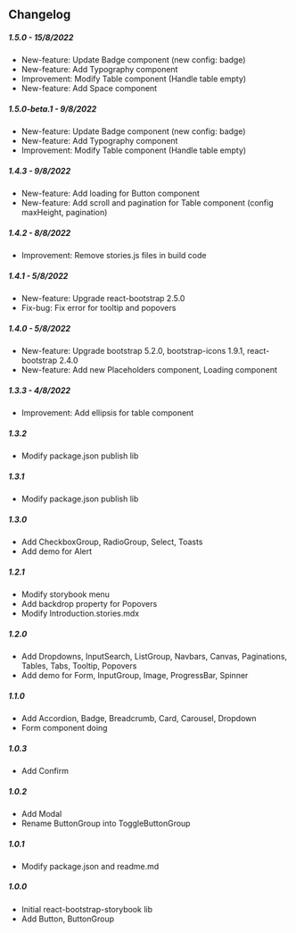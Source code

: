 ## Changelog

##### 1.5.0 - 15/8/2022

- New-feature: Update Badge component (new config: badge)
- New-feature: Add Typography component
- Improvement: Modify Table component (Handle table empty)
- New-feature: Add Space component

##### 1.5.0-beta.1 - 9/8/2022

- New-feature: Update Badge component (new config: badge)
- New-feature: Add Typography component
- Improvement: Modify Table component (Handle table empty)

##### 1.4.3 - 9/8/2022

- New-feature: Add loading for Button component
- New-feature: Add scroll and pagination for Table component (config maxHeight, pagination)

##### 1.4.2 - 8/8/2022

- Improvement: Remove stories.js files in build code

##### 1.4.1 - 5/8/2022

- New-feature: Upgrade react-bootstrap 2.5.0
- Fix-bug: Fix error for tooltip and popovers

##### 1.4.0 - 5/8/2022

- New-feature: Upgrade bootstrap 5.2.0, bootstrap-icons 1.9.1, react-bootstrap 2.4.0
- New-feature: Add new Placeholders component, Loading component

##### 1.3.3 - 4/8/2022

- Improvement: Add ellipsis for table component

##### 1.3.2

- Modify package.json publish lib

##### 1.3.1

- Modify package.json publish lib

##### 1.3.0

- Add CheckboxGroup, RadioGroup, Select, Toasts
- Add demo for Alert

##### 1.2.1

- Modify storybook menu
- Add backdrop property for Popovers
- Modify Introduction.stories.mdx

##### 1.2.0

- Add Dropdowns, InputSearch, ListGroup, Navbars, Canvas, Paginations, Tables, Tabs, Tooltip, Popovers
- Add demo for Form, InputGroup, Image, ProgressBar, Spinner

##### 1.1.0

- Add Accordion, Badge, Breadcrumb, Card, Carousel, Dropdown
- Form component doing

##### 1.0.3

- Add Confirm

##### 1.0.2

- Add Modal
- Rename ButtonGroup into ToggleButtonGroup

##### 1.0.1

- Modify package.json and readme.md

##### 1.0.0

- Initial react-bootstrap-storybook lib
- Add Button, ButtonGroup
